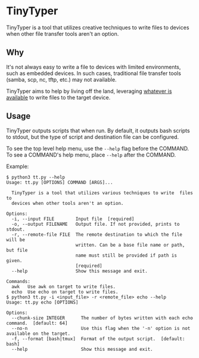 # TinyTyper
TinyTyper is a tool that utilizes creative techniques to write files to devices when other file transfer tools aren't an option.

## Why
It's not always easy to write a file to devices with limited environments, such as embedded devices. In such cases, traditional file transfer tools (samba, scp, nc, tftp, etc.) may not available.

TinyTyper aims to help by living off the land, leveraging [whatever is available](https://gtfobins.github.io/#+file%20write) to write files to the target device.

## Usage
TinyTyper outputs scripts that when run. By default, it outputs bash scripts to stdout, but the type of script and destination file can be configured.

To see the top level help menu, use the `--help` flag before the COMMAND. To see a COMMAND's help menu, place `--help` after the COMMAND. 

Example:
```
$ python3 tt.py --help
Usage: tt.py [OPTIONS] COMMAND [ARGS]...

  TinyTyper is a tool that utilizes various techniques to write  files to
  devices when other tools aren't an option.

Options:
  -i, --input FILE        Input file  [required]
  -o, --output FILENAME   Output file. If not provided, prints to stdout.
  -r, --remote-file FILE  The remote destination to which the file will be
                          written. Can be a base file name or path, but file
                          name must still be provided if path is given.
                          [required]
  --help                  Show this message and exit.

Commands:
  awk   Use awk on target to write files.
  echo  Use echo on target to write files.
$ python3 tt.py -i <input_file> -r <remote_file> echo --help
Usage: tt.py echo [OPTIONS]

Options:
  --chunk-size INTEGER      The number of bytes written with each echo command.  [default: 64]
  --no-n                    Use this flag when the '-n' option is not available on the target.
  -f, --format [bash|tmux]  Format of the output script.  [default: bash]
  --help                    Show this message and exit.
```